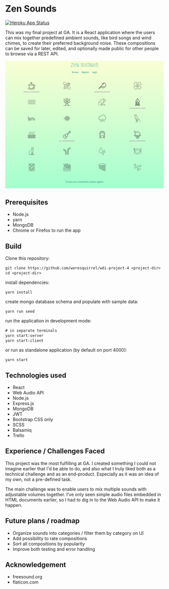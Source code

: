 # Zen Sounds
[![Heroku App Status](https://heroku-shields.herokuapp.com/ancient-beyond-83688)](https://ancient-beyond-83688.herokuapp.com/)

This was my final project at GA. It is a React application where the users can mix together predefined ambient sounds, like bird songs and wind chimes, to create their preferred background noise. These compositions can be saved for later, edited, and optionally made public for other people to browse via a REST API.

![screenshot](static/screenshots/zenSoundsScreenshot.png)

## Prerequisites

- Node.js
- yarn
- MongoDB
- Chrome or Firefox to run the app

## Build

Clone this repository:

    git clone https://github.com/weresquirrel/wdi-project-4 <project-dir>
    cd <project-dir>

install dependencies:

    yarn install

create mongo database schema and populate with sample data:

    yarn run seed

run the application in development mode:

    # in separate terminals
    yarn start:server
    yarn start:client

or run as standalone application (by default on port 4000):

    yarn start

## Technologies used
- React
- Web Audio API
- Node.js
- Express.js
- MongoDB
- JWT
- Bootstrap CSS only
- SCSS
- Balsamiq
- Trello


## Experience / Challenges Faced

This project was the most fulfilling at GA. I created something I could not imagine earlier that I'd be able to do, and also what I truly liked both as a technical challenge and as an end-product. Especially as it was an idea of my own, not a pre-defined task.

The main challenge was to enable users to mix multiple sounds with adjustable volumes together. I’ve only seen simple audio files embedded in HTML documents earlier, so I had to dig in to the Web Audio API to make it happen.

## Future plans / roadmap

- Organize sounds into categories / filter them by category on UI
- Add possibility to rate compositions
- Sort all compositions by popularity
- Improve both testing and error handling

## Acknowledgement
- freesound.org
- flaticon.com
